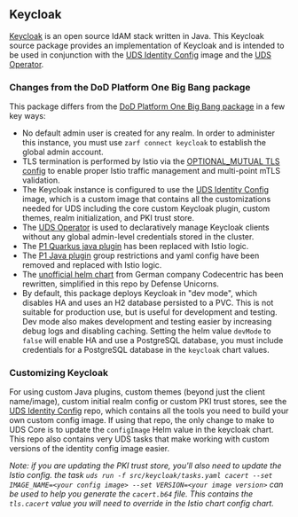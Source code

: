 ## Keycloak

[Keycloak](https://www.keycloak.org/) is an open source IdAM stack written in Java. This Keycloak source package provides an implementation of Keycloak and is intended to be used in conjunction with the [UDS Identity Config](https://github.com/defenseunicorns/uds-identity-config) image and the [UDS Operator](../pepr/operator/README.md).

### Changes from the DoD Platform One Big Bang package

This package differs from the [DoD Platform One Big Bang package](https://repo1.dso.mil/big-bang/product/packages/keycloak) in a few key ways:

- No default admin user is created for any realm. In order to administer this instance, you must use `zarf connect keycloak` to establish the global admin account.
- TLS termination is performed by Istio via the [OPTIONAL_MUTUAL TLS config](https://istio.io/latest/docs/reference/config/networking/gateway/#ServerTLSSettings-TLSmode) to enable proper Istio traffic management and multi-point mTLS validation.
- The Keycloak instance is configured to use the [UDS Identity Config](https://github.com/defenseunicorns/uds-identity-config) image, which is a custom image that contains all the customizations needed for UDS including the core custom Keycloak plugin, custom themes, realm initialization, and PKI trust store.
- The [UDS Operator](../pepr/operator/README.md) is used to declaratively manage Keycloak clients without any global admin-level credentials stored in the cluster.
- The [P1 Quarkus java plugin](https://repo1.dso.mil/big-bang/product/plugins/keycloak-p1-auth-plugin/-/tree/main/quarkus-ext-routing?ref_type=heads) has been replaced with Istio logic.
- The [P1 Java plugin](https://repo1.dso.mil/big-bang/product/plugins/keycloak-p1-auth-plugin) group restrictions and yaml config have been removed and replaced with Istio logic.
- The [unofficial helm chart](https://github.com/codecentric/helm-charts/tree/master/charts/keycloak) from German company Codecentric has been rewritten, simplified in this repo by Defense Unicorns.
- By default, this package deploys Keycloak in "dev mode", which disables HA and uses an H2 database persisted to a PVC. This is not suitable for production use, but is useful for development and testing. Dev mode also makes development and testing easier by increasing debug logs and disabling caching. Setting the helm value `devMode` to `false` will enable HA and use a PostgreSQL database, you must include credentials for a PostgreSQL database in the `keycloak` chart values.

### Customizing Keycloak

For using custom Java plugins, custom themes (beyond just the client name/image), custom initial realm config or custom PKI trust stores, see the [UDS Identity Config](https://github.com/defenseunicorns/uds-identity-config) repo, which contains all the tools you need to build your own custom config image. If using that repo, the only change to make to UDS Core is to update the `configImage` Helm value in the keycloak chart. This repo also contains very UDS tasks that make working with custom versions of the identity config image easier.

_Note: if you are updating the PKI trust store, you'll also need to update the Istio config. the task `uds run -f src/keycloak/tasks.yaml cacert --set IMAGE_NAME=<your config image> --set VERSION=<your image version>` can be used to help you generate the `cacert.b64` file. This contains the `tls.cacert` value you will need to override in the Istio chart config chart._
